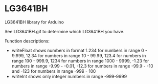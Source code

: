 # LG3641BH
LG3641BH library for Arduino

See LG3641BH.gif to determine which LG3641BH you have.

Function descriptions:
- writeFloat shows numbers in format 1.234 for numbers in range 0 - 9.999, 12.34 for numbers in range 10 - 99.99, 123.4 for numbers in range 100 - 999.9, 1234 for numbers in range 1000 - 9999, -1.23 for numbers in range -9.99 - -0.01, -12.3 for numbers in range -99.9 - -10 and -123 for numbers in range -999 - 100
- writeInt shows only integer numbers in range -999-9999